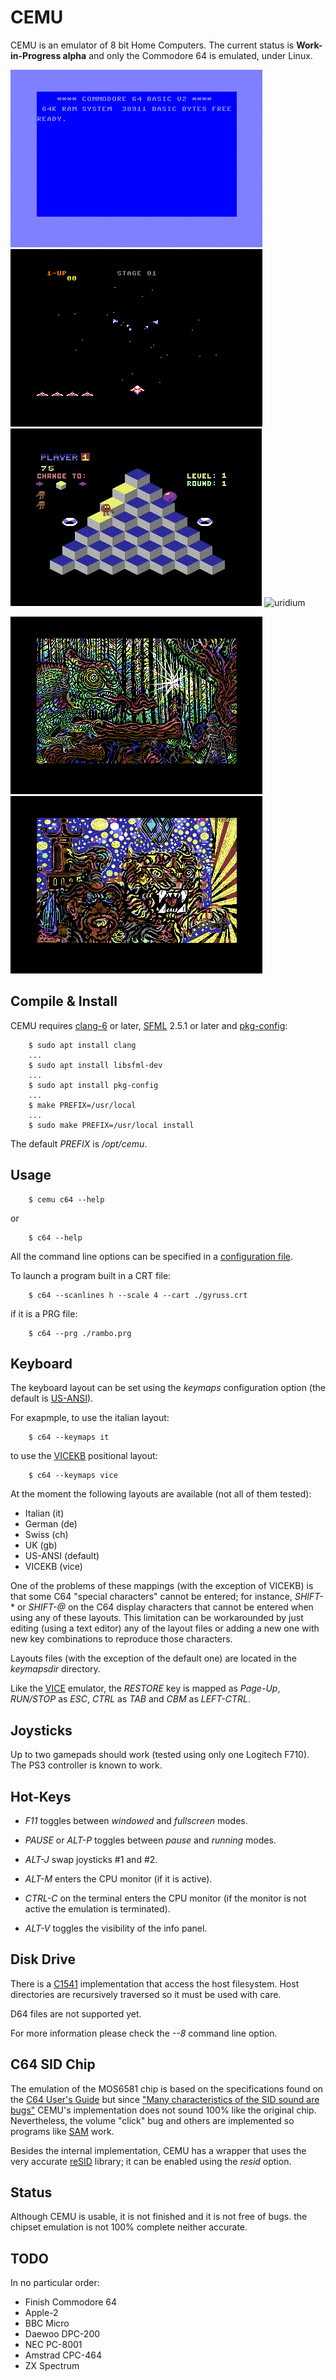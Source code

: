 # CEMU

CEMU is an emulator of 8 bit Home Computers.
The current status is **Work-in-Progress alpha** and only the Commodore 64
is emulated, under Linux.

![c64](/images/c64.gif "CEMU C64")
![gyruss](/images/gyruss.gif "Gyruss")
![q-bert](/images/q-bert.gif "Q*Bert")
![uridium](/images/uridium.gif "Uridium")

[![zauberwald](/images/zauberwald.png "Zauberwald")](https://csdb.dk/release/?id=188005)
[![compopicasso](/images/compopicasso.png "Compopicasso")](https://csdb.dk/release/?id=185650)


## Compile & Install

CEMU requires [clang-6](https://clang.llvm.org) or later,
[SFML](https://www.sfml-dev.org) 2.5.1 or later and
[pkg-config](https://en.wikipedia.org/wiki/Pkg-config):

```
    $ sudo apt install clang
    ...
    $ sudo apt install libsfml-dev
    ...
    $ sudo apt install pkg-config
    ...
    $ make PREFIX=/usr/local
    ...
    $ sudo make PREFIX=/usr/local install
```

The default *PREFIX* is */opt/cemu*.


## Usage

```
    $ cemu c64 --help
```
or
```
    $ c64 --help
```
All the command line options can be specified in a
[configuration file](/bin/cemu.conf).

To launch a program built in a CRT file:

```
    $ c64 --scanlines h --scale 4 --cart ./gyruss.crt
```
if it is a PRG file:

```
    $ c64 --prg ./rambo.prg
```


## Keyboard

The keyboard layout can be set using the *keymaps* configuration option
(the default is [US-ANSI](https://en.wikipedia.org/wiki/File:ANSI_Keyboard_Layout_Diagram_with_Form_Factor.svg)).

For exapmple, to use the italian layout:
```
    $ c64 --keymaps it
```
to use the [VICEKB](https://vice-emu.pokefinder.org/index.php/File:C64keyboard.gif)
positional layout:
```
    $ c64 --keymaps vice
```

At the moment the following layouts are available (not all of them tested):
* Italian (it)
* German (de)
* Swiss (ch)
* UK (gb)
* US-ANSI (default)
* VICEKB (vice)

One of the problems of these mappings (with the exception of VICEKB) is that
some C64 "special characters" cannot be entered; for instance, *SHIFT-** or
*SHIFT-@* on the C64 display characters that cannot be entered when using any
of these layouts.
This limitation can be workarounded by just editing (using a text editor)
any of the layout files or adding a new one with new key combinations to
reproduce those characters.

Layouts files (with the exception of the default one) are located in the
*keymapsdir* directory.

Like the [VICE](https://en.wikipedia.org/wiki/VICE) emulator, the *RESTORE*
key is mapped as *Page-Up*, *RUN/STOP* as *ESC*, *CTRL* as *TAB* and
*CBM* as *LEFT-CTRL*.


## Joysticks

Up to two gamepads should work (tested using only one Logitech F710).
The PS3 controller is known to work.


## Hot-Keys

* *F11* toggles between *windowed* and *fullscreen* modes.

* *PAUSE* or *ALT-P* toggles between *pause* and *running* modes.

* *ALT-J* swap joysticks #1 and #2.

* *ALT-M* enters the CPU monitor (if it is active).

* *CTRL-C* on the terminal enters the CPU monitor (if the monitor is not
  active the emulation is terminated).

* *ALT-V* toggles the visibility of the info panel.


## Disk Drive

There is a [C1541](https://en.wikipedia.org/wiki/Commodore_1541) implementation that
access the host filesystem. Host directories are recursively traversed so it must be
used with care.

D64 files are not supported yet.

For more information please check the *--8* command line option.


## C64 SID Chip

The emulation of the MOS6581 chip is based on the specifications found on the
[C64 User's Guide](https://www.c64-wiki.com/wiki/Commodore_64_User%27s_Guide)
but since ["Many characteristics of the SID sound are bugs"](https://www.c64-wiki.com/wiki/SID#Trivia)
CEMU's implementation does not sound 100% like the original chip.
Nevertheless, the volume "click" bug and others are implemented so programs
like [SAM](https://en.wikipedia.org/wiki/Software_Automatic_Mouth) work.

Besides the internal implementation, CEMU has a wrapper that uses the very
accurate [reSID](https://en.wikipedia.org/wiki/ReSID) library; it can be
enabled using the *resid* option.


## Status

Although CEMU is usable, it is not finished and it is not free of bugs.
the chipset emulation is not 100% complete neither accurate.


## TODO

In no particular order:

* Finish Commodore 64
* Apple-2
* BBC Micro
* Daewoo DPC-200
* NEC PC-8001
* Amstrad CPC-464
* ZX Spectrum

